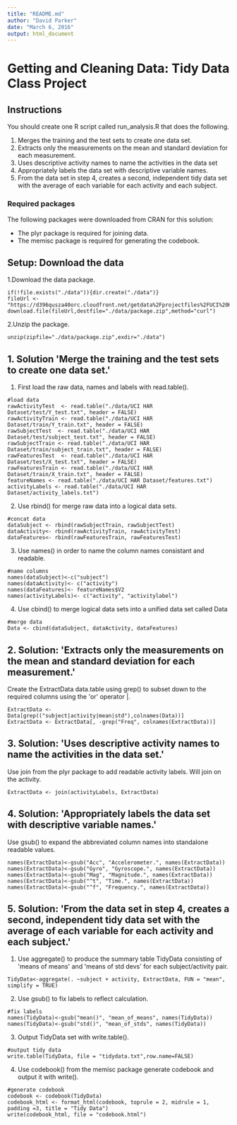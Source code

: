 ```yaml
---
title: "README.md"
author: "David Parker"
date: "March 6, 2016"
output: html_document
---
```

# Getting and Cleaning Data: Tidy Data Class Project

## Instructions
You should create one R script called run_analysis.R that does the following.

1. Merges the training and the test sets to create one data set.
2. Extracts only the measurements on the mean and standard deviation for each measurement.
3. Uses descriptive activity names to name the activities in the data set
4. Appropriately labels the data set with descriptive variable names.
5. From the data set in step 4, creates a second, independent tidy data set with the average of each variable for each activity and each subject.

### Required packages
The following packages were downloaded from CRAN for this solution:

* The plyr package is required for joining data. 
* The memisc package is required for generating the codebook.

## Setup: Download the data

1.Download the data package.

```{r}
if(!file.exists("./data")){dir.create("./data")}
fileUrl <- "https://d396qusza40orc.cloudfront.net/getdata%2Fprojectfiles%2FUCI%20HAR%20Dataset.zip"
download.file(fileUrl,destfile="./data/package.zip",method="curl")
```
2.Unzip the package.
```{r}
unzip(zipfile="./data/package.zip",exdir="./data")
```

## 1. Solution 'Merge the training and the test sets to create one data set.'

1. First load the raw data, names and labels with read.table().
```{r}
#load data
rawActivityTest  <- read.table("./data/UCI HAR Dataset/test/Y_test.txt", header = FALSE)
rawActivityTrain <- read.table("./data/UCI HAR Dataset/train/Y_train.txt", header = FALSE)
rawSubjectTest  <- read.table("./data/UCI HAR Dataset/test/subject_test.txt", header = FALSE)
rawSubjectTrain <- read.table("./data/UCI HAR Dataset/train/subject_train.txt", header = FALSE)
rawFeaturesTest  <- read.table("./data/UCI HAR Dataset/test/X_test.txt", header = FALSE)
rawFeaturesTrain <- read.table("./data/UCI HAR Dataset/train/X_train.txt", header = FALSE)
featureNames <- read.table("./data/UCI HAR Dataset/features.txt")
activityLabels <- read.table("./data/UCI HAR Dataset/activity_labels.txt")
```

2. Use rbind() for merge raw data into a logical data sets.
```{r}
#concat data
dataSubject <- rbind(rawSubjectTrain, rawSubjectTest)
dataActivity<- rbind(rawActivityTrain, rawActivityTest)
dataFeatures<- rbind(rawFeaturesTrain, rawFeaturesTest)
```

3. Use names() in order to name the column names consistant and readable.
```{r}
#name columns
names(dataSubject)<-c("subject")
names(dataActivity)<- c("activity")
names(dataFeatures)<- featureNames$V2
names(activityLabels)<- c("activity", "activitylabel")
```

4. Use cbind() to merge logical data sets into a unified data set called Data
```{r}
#merge data
Data <- cbind(dataSubject, dataActivity, dataFeatures)
```

## 2. Solution: 'Extracts only the measurements on the mean and standard deviation for each measurement.'
Create the ExtractData data.table using grep() to subset down to the required columns using the 'or' operator |.  

```{r}
ExtractData <- Data[grep(("subject|activity|mean|std"),colnames(Data))]
ExtractData <- ExtractData[, -grep("Freq", colnames(ExtractData))]
```

## 3. Solution: 'Uses descriptive activity names to name the activities in the data set.'
Use join from the plyr package to add readable activity labels.  Will join on the activity. 
```{r}
ExtractData <- join(activityLabels, ExtractData)
```

## 4. Solution: 'Appropriately labels the data set with descriptive variable names.'
Use gsub() to expand the abbreviated column names into standalone readable values. 
```{r}
names(ExtractData)<-gsub("Acc", "Accelerometer.", names(ExtractData))
names(ExtractData)<-gsub("Gyro", "Gyroscope.", names(ExtractData))
names(ExtractData)<-gsub("Mag", "Magnitude.", names(ExtractData))
names(ExtractData)<-gsub("^t", "Time.", names(ExtractData))
names(ExtractData)<-gsub("^f", "Frequency.", names(ExtractData))
```

## 5. Solution: 'From the data set in step 4, creates a second, independent tidy data set with the average of each variable for each activity and each subject.'

1. Use aggregate() to produce the summary table TidyData consisting of 'means of means' and 'means of std devs' for each subject/activity pair. 

```{r}
TidyData<-aggregate(. ~subject + activity, ExtractData, FUN = "mean", simplify = TRUE)
```

2. Use gsub() to fix labels to reflect calculation.

```{r}
#fix labels
names(TidyData)<-gsub("mean()", "mean_of_means", names(TidyData))
names(TidyData)<-gsub("std()", "mean_of_stds", names(TidyData))
```

3. Output TidyData set with write.table().

```{r}
#output tidy data
write.table(TidyData, file = "tidydata.txt",row.name=FALSE)
```
4. Use codebook() from the memisc package generate codebook and output it with write().

```{r}
#generate codebook
codebook <- codebook(TidyData)
codebook_html <- format_html(codebook, toprule = 2, midrule = 1, padding =3, title = "Tidy Data")
write(codebook_html, file = "codebook.html")
```
